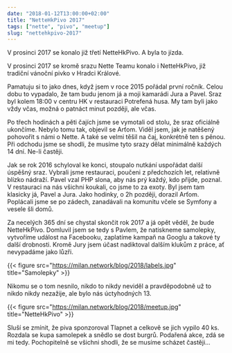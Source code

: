 ```yaml
---
date: "2018-01-12T13:00:00+02:00"
title: "NetteHkPivo 2017"
tags: ["nette", "pivo", "meetup"]
slug: "nettehkpivo-2017"
---
```


V prosinci 2017 se konalo již třetí NetteHkPivo. A byla to jízda.

<!--more-->

V prosinci 2017 se kromě srazu Nette Teamu konalo i NetteHkPivo, již tradiční vánoční pivko v Hradci Králové.

Pamatuju si to jako dnes, když jsem v roce 2015 pořádal první ročník. Celou dobu to vypadalo, že
tam budu jenom já a moji kamarádi Jura a Pavel. Sraz byl kolem 18:00 v centru HK v restauraci Potrefená husa.
My tam byli jako vždy včas, možná o patnáct minut později, ale včas.

Po třech hodinách a pěti čajích jsme se vymotali od stolu, že sraz oficiálně ukončíme. Nebylo tomu tak, objevil se Arťom.
Viděl jsem, jak je natěšený pohovořit s námi o Nette. A také se velmi těšil na čaj, konkrétně ten s pěnou. Při odchodu jsme se shodli, že musíme tyto srazy dělat minimálně každých 14 dní. Ne-li častěji.

Jak se rok 2016 schyloval ke konci, stoupalo nutkání uspořádat další úspěšný sraz. Vybrali jsme restauraci, poučeni z předchozích let, relativně blízko nádraží. Pavel vzal PHP slona, aby nás prý každý, kdo přijde, poznal. V restauraci na nás všichni koukali, co jsme to za exoty. Byl jsem tam klasicky já, Pavel a Jura. Jako hodinky, o 2h později, dorazil Arťom. Poplácali jsme se po zádech, zanadávali na komunitu včele se Symfony a vesele šli domů.

Za necelých 365 dní se chystal skončit rok 2017 a já opět věděl, že bude NetteHkPivo. Domluvil jsem se tedy s Pavlem, že natiskneme samolepky, vytvoříme událost na Facebooku, zaplatíme kampaň na Googlu a takové ty další drobnosti.
Kromě Jury jsem účast nadiktoval dalším klukům z práce, ať nevypadáme jako lůzři.

{{< figure src="https://milan.network/blog/2018/labels.jpg" title="Samolepky" >}}

Nikomu se o tom nesnilo, nikdo to nikdy neviděl a pravděpodobně už to nikdo nikdy nezažije, ale bylo nás úctyhodných 13.

{{< figure src="https://milan.network/blog/2018/meetup.jpg" title="NetteHkPivo" >}}

Sluší se zmínit, že piva sponzoroval Tlapnet a celkově se jich vypilo 40 ks. Rozdala se kupa samolepek a snědlo se dost burgrů. Podařená akce, zdá se mi tedy. Pochopitelně se všichni shodli, že se musíme scházet častěji...
